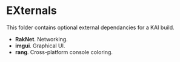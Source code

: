 # EXternals

This folder contains optional external dependancies for a KAI build.

* **RakNet**. Networking.
* **imgui**. Graphical UI.
* **rang**. Cross-platform console coloring.


